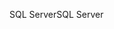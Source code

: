 <span data-ttu-id="903f2-101">SQL Server</span><span class="sxs-lookup"><span data-stu-id="903f2-101">SQL Server</span></span>